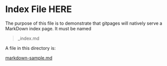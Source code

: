 <!--This is an index file. -->
# Index File HERE
<!--Heading 2-->

The purpose of this file is to demonstrate that gitpages will natively serve a MarkDown index page.   It must be named
> _index.md

A file in this directory is:

[markdown-sample.md](./markdown-sample.md)